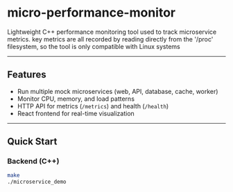 # micro-performance-monitor
Lightweight C++ performance monitoring tool used to track microservice metrics.
key metrics are all recorded by reading directly from the '/proc' filesystem, so the tool is only compatible with Linux systems

---

## Features

- Run multiple mock microservices (web, API, database, cache, worker)  
- Monitor CPU, memory, and load patterns  
- HTTP API for metrics (`/metrics`) and health (`/health`)  
- React frontend for real-time visualization  

---

## Quick Start

### Backend (C++)
```bash
make
./microservice_demo
